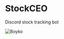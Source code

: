 # StockCEO
Discord stock tracking bot

![Boyko](https://cdn.discordapp.com/attachments/646789403024293922/746890560157253823/boyko.png)


